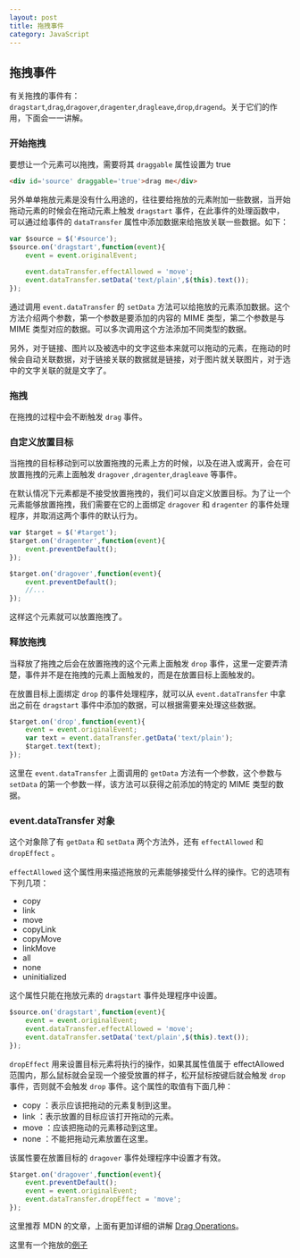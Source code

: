 ```yaml
---
layout: post
title: 拖拽事件
category: JavaScript
---
```


## 拖拽事件

有关拖拽的事件有：`dragstart`,`drag`,`dragover`,`dragenter`,`dragleave`,`drop`,`dragend`。关于它们的作用，下面会一一讲解。

### 开始拖拽

要想让一个元素可以拖拽，需要将其 `draggable` 属性设置为 true

```html
<div id='source' draggable='true'>drag me</div>
```

另外单单拖放元素是没有什么用途的，往往要给拖放的元素附加一些数据，当开始拖动元素的时候会在拖动元素上触发 `dragstart` 事件，在此事件的处理函数中，可以通过给事件的 `dataTransfer` 属性中添加数据来给拖放关联一些数据。如下：


```javascript
var $source = $('#source');
$source.on('dragstart',function(event){
	event = event.originalEvent;

	event.dataTransfer.effectAllowed = 'move';
	event.dataTransfer.setData('text/plain',$(this).text());
});
```

通过调用 `event.dataTransfer` 的 `setData` 方法可以给拖放的元素添加数据。这个方法介绍两个参数，第一个参数是要添加的内容的 MIME 类型，第二个参数是与 MIME 类型对应的数据。可以多次调用这个方法添加不同类型的数据。

另外，对于链接、图片以及被选中的文字这些本来就可以拖动的元素，在拖动的时候会自动关联数据，对于链接关联的数据就是链接，对于图片就关联图片，对于选中的文字关联的就是文字了。

### 拖拽

在拖拽的过程中会不断触发 `drag` 事件。

### 自定义放置目标

当拖拽的目标移动到可以放置拖拽的元素上方的时候，以及在进入或离开，会在可放置拖拽的元素上面触发 `dragover` ,`dragenter`,`dragleave` 等事件。

在默认情况下元素都是不接受放置拖拽的，我们可以自定义放置目标。为了让一个元素能够放置拖拽，我们需要在它的上面绑定 `dragover` 和 `dragenter` 的事件处理程序，并取消这两个事件的默认行为。

```javascript
var $target = $('#target');
$target.on('dragenter',function(event){
	event.preventDefault();
});

$target.on('dragover',function(event){
	event.preventDefault();
	//...
});
```

这样这个元素就可以放置拖拽了。

### 释放拖拽

当释放了拖拽之后会在放置拖拽的这个元素上面触发 `drop` 事件，这里一定要弄清楚，事件并不是在拖拽的元素上面触发的，而是在放置目标上面触发的。

在放置目标上面绑定 `drop` 的事件处理程序，就可以从 `event.dataTransfer` 中拿出之前在 `dragstart` 事件中添加的数据，可以根据需要来处理这些数据。


```javascript
$target.on('drop',function(event){
	event = event.originalEvent;
	var text = event.dataTransfer.getData('text/plain');
	$target.text(text);
});
```

这里在 `event.dataTransfer` 上面调用的 `getData` 方法有一个参数，这个参数与 `setData` 的第一个参数一样，该方法可以获得之前添加的特定的 MIME 类型的数据。


### event.dataTransfer 对象

这个对象除了有 `getData` 和 `setData` 两个方法外，还有 `effectAllowed` 和 `dropEffect` 。

`effectAllowed` 这个属性用来描述拖放的元素能够接受什么样的操作。它的选项有下列几项：

+ copy
+ link
+ move
+ copyLink
+ copyMove
+ linkMove
+ all
+ none
+ uninitialized

这个属性只能在拖放元素的 `dragstart` 事件处理程序中设置。


```javascript
$source.on('dragstart',function(event){
	event = event.originalEvent;
	event.dataTransfer.effectAllowed = 'move';
	event.dataTransfer.setData('text/plain',$(this).text());
});
```

`dropEffect` 用来设置目标元素将执行的操作，如果其属性值属于 effectAllowed 范围内，那么鼠标就会呈现一个接受放置的样子，松开鼠标按键后就会触发 `drop` 事件，否则就不会触发 `drop` 事件。这个属性的取值有下面几种：


+ copy ：表示应该把拖动的元素复制到这里。
+ link ：表示放置的目标应该打开拖动的元素。
+ move ：应该把拖动的元素移动到这里。
+ none ：不能把拖动元素放置在这里。

该属性要在放置目标的 `dragover` 事件处理程序中设置才有效。

```javascript
$target.on('dragover',function(event){
	event.preventDefault();
	event = event.originalEvent;
	event.dataTransfer.dropEffect = 'move';
});
```

这里推荐 MDN 的文章，上面有更加详细的讲解 [Drag Operations](https://developer.mozilla.org/en-US/docs/Web/Guide/HTML/Drag_operations#dragstart)。


这里有一个拖放的[例子](http://wy-ei.github.io/demo/page/drag/drag.html)
